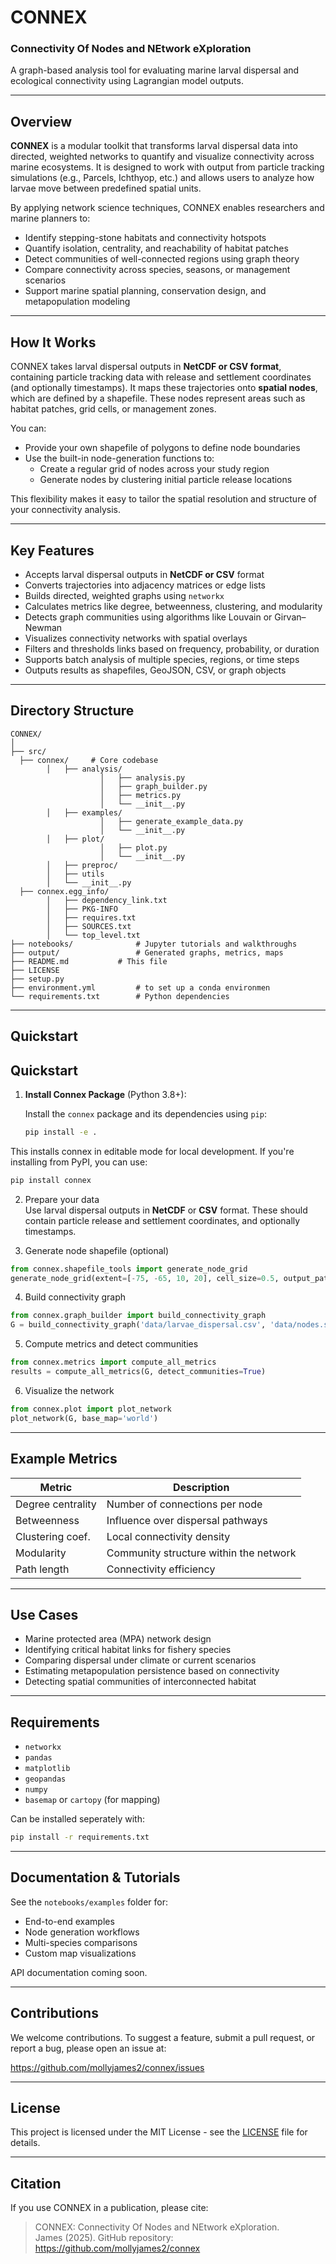 # CONNEX  
### Connectivity Of Nodes and NEtwork eXploration

A graph-based analysis tool for evaluating marine larval dispersal and ecological connectivity using Lagrangian model outputs.

---

## Overview

**CONNEX** is a modular toolkit that transforms larval dispersal data into directed, weighted networks to quantify and visualize connectivity across marine ecosystems. It is designed to work with output from particle tracking simulations (e.g., Parcels, Ichthyop, etc.) and allows users to analyze how larvae move between predefined spatial units.

By applying network science techniques, CONNEX enables researchers and marine planners to:

- Identify stepping-stone habitats and connectivity hotspots
- Quantify isolation, centrality, and reachability of habitat patches
- Detect communities of well-connected regions using graph theory
- Compare connectivity across species, seasons, or management scenarios
- Support marine spatial planning, conservation design, and metapopulation modeling

---

## How It Works

CONNEX takes larval dispersal outputs in **NetCDF or CSV format**, containing particle tracking data with release and settlement coordinates (and optionally timestamps). It maps these trajectories onto **spatial nodes**, which are defined by a shapefile. These nodes represent areas such as habitat patches, grid cells, or management zones.

You can:

- Provide your own shapefile of polygons to define node boundaries
- Use the built-in node-generation functions to:
  - Create a regular grid of nodes across your study region
  - Generate nodes by clustering initial particle release locations

This flexibility makes it easy to tailor the spatial resolution and structure of your connectivity analysis.

---

## Key Features

- Accepts larval dispersal outputs in **NetCDF or CSV** format  
- Converts trajectories into adjacency matrices or edge lists  
- Builds directed, weighted graphs using `networkx`  
- Calculates metrics like degree, betweenness, clustering, and modularity  
- Detects graph communities using algorithms like Louvain or Girvan–Newman  
- Visualizes connectivity networks with spatial overlays  
- Filters and thresholds links based on frequency, probability, or duration  
- Supports batch analysis of multiple species, regions, or time steps  
- Outputs results as shapefiles, GeoJSON, CSV, or graph objects  

---

## Directory Structure

```
CONNEX/
│
├── src/
  ├── connex/     # Core codebase
        │   ├── analysis/
                    │   ├── analysis.py    
                    │   ├── graph_builder.py
                    │   ├── metrics.py          
                    │   └── __init__.py         
        │   ├── examples/
                    │   ├── generate_example_data.py          
                    │   └── __init__.py  
        │   ├── plot/
                    │   ├── plot.py          
                    │   └── __init__.py    
        │   ├── preproc/
        │   ├── utils          
        │   └── __init__.py           
  ├── connex.egg_info/     
        │   ├── dependency_link.txt   
        │   ├── PKG-INFO
        │   ├── requires.txt
        │   ├── SOURCES.txt
        │   └── top_level.txt
├── notebooks/              # Jupyter tutorials and walkthroughs
├── output/                 # Generated graphs, metrics, maps
├── README.md           # This file
├── LICENSE
├── setup.py
├── environment.yml         # to set up a conda environmen 
└── requirements.txt        # Python dependencies
```

---

## Quickstart
## Quickstart

1. **Install Connex Package** (Python 3.8+):

   Install the `connex` package and its dependencies using `pip`:

   ```bash
   pip install -e .
   ```
  This installs connex in editable mode for local development. If you're
  installing from PyPI, you can use:

  ```bash
  pip install connex
  ```

2. Prepare your data  
    Use larval dispersal outputs in **NetCDF** or **CSV** format. These should contain particle release and settlement coordinates, and optionally timestamps.

3. Generate node shapefile (optional)
  
  ```python
  from connex.shapefile_tools import generate_node_grid
  generate_node_grid(extent=[-75, -65, 10, 20], cell_size=0.5, output_path='data/nodes.shp')
  ```

4. Build connectivity graph

  ```python
  from connex.graph_builder import build_connectivity_graph
  G = build_connectivity_graph('data/larvae_dispersal.csv', 'data/nodes.shp')
  ```

5. Compute metrics and detect communities

  ```python
  from connex.metrics import compute_all_metrics
  results = compute_all_metrics(G, detect_communities=True)
  ```

6. Visualize the network

  ```python
  from connex.plot import plot_network
  plot_network(G, base_map='world')
  ```

---

## Example Metrics

| Metric           | Description                                 |
|------------------|---------------------------------------------|
| Degree centrality| Number of connections per node              |
| Betweenness      | Influence over dispersal pathways           |
| Clustering coef. | Local connectivity density                  |
| Modularity       | Community structure within the network      |
| Path length      | Connectivity efficiency                     |

---

## Use Cases

- Marine protected area (MPA) network design  
- Identifying critical habitat links for fishery species  
- Comparing dispersal under climate or current scenarios  
- Estimating metapopulation persistence based on connectivity  
- Detecting spatial communities of interconnected habitat  

---

## Requirements

- `networkx`  
- `pandas`  
- `matplotlib`  
- `geopandas`  
- `numpy`  
- `basemap` or `cartopy` (for mapping)

Can be installed seperately with:

```bash
pip install -r requirements.txt
```

---

## Documentation & Tutorials

See the `notebooks/examples` folder for:

- End-to-end examples  
- Node generation workflows  
- Multi-species comparisons  
- Custom map visualizations  

API documentation coming soon.

---

## Contributions

We welcome contributions. To suggest a feature, submit a pull request, or report a bug, please open an issue at:

https://github.com/mollyjames2/connex/issues

---

## License

This project is licensed under the MIT License - see the [LICENSE](LICENSE) file for details.

---

## Citation

If you use CONNEX in a publication, please cite:

> CONNEX: Connectivity Of Nodes and NEtwork eXploration.  
> James (2025). GitHub repository: https://github.com/mollyjames2/connex


